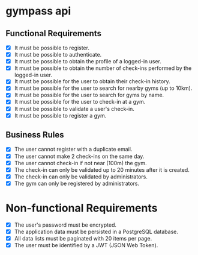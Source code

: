 # gympass api

## Functional Requirements
 - [x] It must be possible to register.
 - [x] It must be possible to authenticate.
 - [x] It must be possible to obtain the profile of a logged-in user.
 - [x] It must be possible to obtain the number of check-ins performed by the logged-in user.
 - [x] It must be possible for the user to obtain their check-in history.
 - [x] It must be possible for the user to search for nearby gyms (up to 10km).
 - [x] It must be possible for the user to search for gyms by name.
 - [x] It must be possible for the user to check-in at a gym.
 - [x] It must be possible to validate a user's check-in.
 - [x] It must be possible to register a gym.
## Business Rules
 - [x] The user cannot register with a duplicate email.
 - [x] The user cannot make 2 check-ins on the same day.
 - [x] The user cannot check-in if not near (100m) the gym.
 - [x] The check-in can only be validated up to 20 minutes after it is created.
 - [x] The check-in can only be validated by administrators.
 - [x] The gym can only be registered by administrators.
# Non-functional Requirements
 - [x] The user's password must be encrypted.
 - [x] The application data must be persisted in a PostgreSQL database.
 - [x] All data lists must be paginated with 20 items per page.
 - [x] The user must be identified by a JWT (JSON Web Token).
